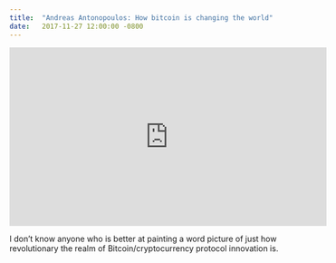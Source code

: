```yaml
---
title:  "Andreas Antonopoulos: How bitcoin is changing the world"
date:   2017-11-27 12:00:00 -0800
---
```


<iframe width="560" height="315" src="https://www.youtube.com/embed/T2zH-T_hmLs" frameborder="0" allow="autoplay; encrypted-media" allowfullscreen></iframe>

I don’t know anyone who is better at painting a word picture of just how revolutionary the realm of Bitcoin/cryptocurrency protocol innovation is.